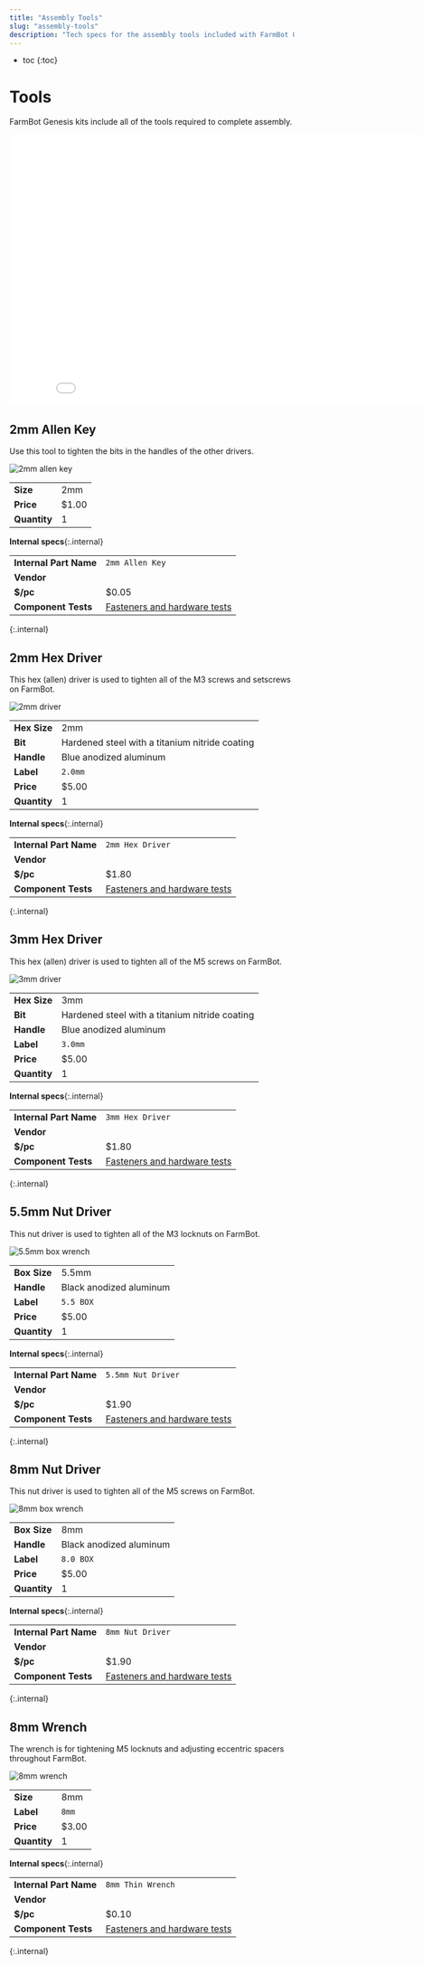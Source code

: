 ```yaml
---
title: "Assembly Tools"
slug: "assembly-tools"
description: "Tech specs for the assembly tools included with FarmBot Genesis. Visit [our shop](http://shop.farm.bot) to purchase parts."
---
```


* toc
{:toc}

# Tools

FarmBot Genesis kits include all of the tools required to complete assembly.

<iframe class="embedly-embed" src="//cdn.embedly.com/widgets/media.html?src=https%3A%2F%2Fwww.youtube.com%2Fembed%2F-RoldWV-ut4%3Ffeature%3Doembed&url=http%3A%2F%2Fwww.youtube.com%2Fwatch%3Fv%3D-RoldWV-ut4&image=https%3A%2F%2Fi.ytimg.com%2Fvi%2F-RoldWV-ut4%2Fhqdefault.jpg&key=02466f963b9b4bb8845a05b53d3235d7&type=text%2Fhtml&schema=youtube" width="854" height="480" scrolling="no" frameborder="0" allowfullscreen></iframe>

## 2mm Allen Key

Use this tool to tighten the bits in the handles of the other drivers.

![2mm allen key](_images/2mm_allen_key.jpg)

|                              |                              |
|------------------------------|------------------------------|
|**Size**                      |2mm
|**Price**                     |$1.00
|**Quantity**                  |1

**Internal specs**{:.internal}

|                              |                              |
|------------------------------|------------------------------|
|**Internal Part Name**        |`2mm Allen Key`
|**Vendor**                    |
|**$/pc**                      |$0.05
|**Component Tests**           |[Fasteners and hardware tests](../fasteners-and-hardware.md#component-tests)
{:.internal}

## 2mm Hex Driver

This hex (allen) driver is used to tighten all of the M3 screws and setscrews on FarmBot.

![2mm driver](_images/2mm_driver.jpg)

|                              |                              |
|------------------------------|------------------------------|
|**Hex Size**                  |2mm
|**Bit**                       |Hardened steel with a titanium nitride coating
|**Handle**                    |Blue anodized aluminum
|**Label**                     |`2.0mm`
|**Price**                     |$5.00
|**Quantity**                  |1

**Internal specs**{:.internal}

|                              |                              |
|------------------------------|------------------------------|
|**Internal Part Name**        |`2mm Hex Driver`
|**Vendor**                    |
|**$/pc**                      |$1.80
|**Component Tests**           |[Fasteners and hardware tests](../fasteners-and-hardware.md#component-tests)
{:.internal}

## 3mm Hex Driver

This hex (allen) driver is used to tighten all of the M5 screws on FarmBot.

![3mm driver](_images/3mm_driver.jpg)

|                              |                              |
|------------------------------|------------------------------|
|**Hex Size**                  |3mm
|**Bit**                       |Hardened steel with a titanium nitride coating
|**Handle**                    |Blue anodized aluminum
|**Label**                     |`3.0mm`
|**Price**                     |$5.00
|**Quantity**                  |1

**Internal specs**{:.internal}

|                              |                              |
|------------------------------|------------------------------|
|**Internal Part Name**        |`3mm Hex Driver`
|**Vendor**                    |
|**$/pc**                      |$1.80
|**Component Tests**           |[Fasteners and hardware tests](../fasteners-and-hardware.md#component-tests)
{:.internal}

## 5.5mm Nut Driver

This nut driver is used to tighten all of the M3 locknuts on FarmBot.

![5.5mm box wrench](_images/5.5mm_box_wrench.jpg)

|                              |                              |
|------------------------------|------------------------------|
|**Box Size**                  |5.5mm
|**Handle**                    |Black anodized aluminum
|**Label**                     |`5.5 BOX`
|**Price**                     |$5.00
|**Quantity**                  |1

**Internal specs**{:.internal}

|                              |                              |
|------------------------------|------------------------------|
|**Internal Part Name**        |`5.5mm Nut Driver`
|**Vendor**                    |
|**$/pc**                      |$1.90
|**Component Tests**           |[Fasteners and hardware tests](../fasteners-and-hardware.md#component-tests)
{:.internal}

## 8mm Nut Driver

This nut driver is used to tighten all of the M5 screws on FarmBot.

![8mm box wrench](_images/8mm_box_wrench.jpg)

|                              |                              |
|------------------------------|------------------------------|
|**Box Size**                  |8mm
|**Handle**                    |Black anodized aluminum
|**Label**                     |`8.0 BOX`
|**Price**                     |$5.00
|**Quantity**                  |1

**Internal specs**{:.internal}

|                              |                              |
|------------------------------|------------------------------|
|**Internal Part Name**        |`8mm Nut Driver`
|**Vendor**                    |
|**$/pc**                      |$1.90
|**Component Tests**           |[Fasteners and hardware tests](../fasteners-and-hardware.md#component-tests)
{:.internal}

## 8mm Wrench

The wrench is for tightening M5 locknuts and adjusting eccentric spacers throughout FarmBot.

![8mm wrench](_images/8mm_wrench.jpg)

|                              |                              |
|------------------------------|------------------------------|
|**Size**                      |8mm
|**Label**                     |`8mm`
|**Price**                     |$3.00
|**Quantity**                  |1

**Internal specs**{:.internal}

|                              |                              |
|------------------------------|------------------------------|
|**Internal Part Name**        |`8mm Thin Wrench`
|**Vendor**                    |
|**$/pc**                      |$0.10
|**Component Tests**           |[Fasteners and hardware tests](../fasteners-and-hardware.md#component-tests)
{:.internal}
